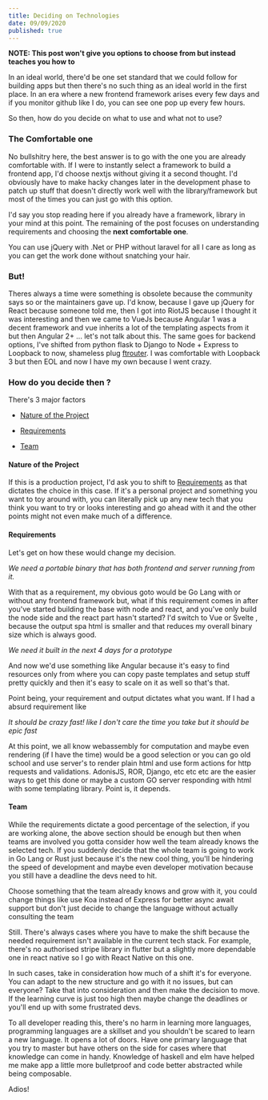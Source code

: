 ```yaml
---
title: Deciding on Technologies
date: 09/09/2020
published: true
---
```


**NOTE: This post won't give you options to choose from but instead teaches you
how to**

In an ideal world, there'd be one set standard that we could follow for building
apps but then there's no such thing as an ideal world in the first place. In an
era where a new frontend framework arises every few days and if you monitor
github like I do, you can see one pop up every few hours.

So then, how do you decide on what to use and what not to use?

### The Comfortable one

No bullshitry here, the best answer is to go with the one you are already
comfortable with. If I were to instantly select a framework to build a frontend
app, I'd choose nextjs without giving it a second thought. I'd obviously have to
make hacky changes later in the development phase to patch up stuff that doesn't
directly work well with the library/framework but most of the times you can just
go with this option.

I'd say you stop reading here if you already have a framework, library in your
mind at this point. The remaining of the post focuses on understanding
requirements and choosing the **next comfortable one**.

You can use jQuery with .Net or PHP without laravel for all I care as long as
you can get the work done without snatching your hair.

### But!

Theres always a time were something is obsolete because the community says so or
the maintainers gave up. I'd know, because I gave up jQuery for React because
someone told me, then I got into RiotJS because I thought it was interesting and
then we came to VueJs because Angular 1 was a decent framework and vue inherits
a lot of the templating aspects from it but then Angular 2+ ... let's not talk
about this. The same goes for backend options, I've shifted from python flask to
Django to Node + Express to Loopback to now, shameless plug
[ftrouter](https://github.com/barelyhuman/ftrouter). I was comfortable with
Loopback 3 but then EOL and now I have my own because I went crazy.

### How do you decide then ?

There's 3 major factors

- [Nature of the Project](#nature-of-the-project)

- [Requirements](#requirements)

- [Team](#team)

#### Nature of the Project

If this is a production project, I'd ask you to shift to
[Requirements](#requirements) as that dictates the choice in this case. If it's
a personal project and something you want to toy around with, you can literally
pick up any new tech that you think you want to try or looks interesting and go
ahead with it and the other points might not even make much of a difference.

#### Requirements

Let's get on how these would change my decision.

_We need a portable binary that has both frontend and server running from it._

With that as a requirement, my obvious goto would be Go Lang with or without any
frontend framework but, what if this requirement comes in after you've started
building the base with node and react, and you've only build the node side and
the react part hasn't started? I'd switch to Vue or Svelte , because the output
spa html is smaller and that reduces my overall binary size which is always
good.

_We need it built in the next 4 days for a prototype_

And now we'd use something like Angular because it's easy to find resources only
from where you can copy paste templates and setup stuff pretty quickly and then
it's easy to scale on it as well so that's that.

Point being, your requirement and output dictates what you want. If I had a
absurd requirement like

_It should be crazy fast! like I don't care the time you take but it should be
epic fast_

At this point, we all know webassembly for computation and maybe even rendering
(if I have the time) would be a good selection or you can go old school and use
server's to render plain html and use form actions for http requests and
validations. AdonisJS, ROR, Django, etc etc etc are the easier ways to get this
done or maybe a custom GO server responding with html with some templating
library. Point is, it depends.

#### Team

While the requirements dictate a good percentage of the selection, if you are
working alone, the above section should be enough but then when teams are
involved you gotta consider how well the team already knows the selected tech.
If you suddenly decide that the whole team is going to work in Go Lang or Rust
just because it's the new cool thing, you'll be hindering the speed of
development and maybe even developer motivation because you still have a
deadline the devs need to hit.

Choose something that the team already knows and grow with it, you could change
things like use Koa instead of Express for better async await support but don't
just decide to change the language without actually consulting the team

Still. There's always cases where you have to make the shift because the needed
requirement isn't available in the current tech stack. For example, there's no
authorised stripe library in flutter but a slightly more dependable one in react
native so I go with React Native on this one.

In such cases, take in consideration how much of a shift it's for everyone. You
can adapt to the new structure and go with it no issues, but can everyone? Take
that into consideration and then make the decision to move. If the learning
curve is just too high then maybe change the deadlines or you'll end up with
some frustrated devs.

To all developer reading this, there's no harm in learning more languages,
programming languages are a skillset and you shouldn't be scared to learn a new
language. It opens a lot of doors. Have one primary language that you try to
master but have others on the side for cases where that knowledge can come in
handy. Knowledge of haskell and elm have helped me make app a little more
bulletproof and code better abstracted while being composable.

Adios!
